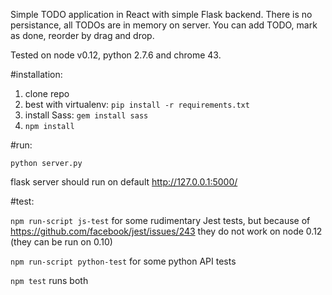 Simple TODO application in React with simple Flask backend. There
is no persistance, all TODOs are in memory on server. You can add
TODO, mark as done, reorder by drag and drop.

Tested on node v0.12, python 2.7.6 and chrome 43.


#installation:

1. clone repo
2. best with virtualenv: `pip install -r requirements.txt`
3. install Sass: `gem install sass`
4. `npm install`

#run:

`python server.py`

flask server should run on default http://127.0.0.1:5000/


#test:

`npm run-script js-test` for some rudimentary Jest tests, but because of
https://github.com/facebook/jest/issues/243 they do not work on node 0.12
(they can be run on 0.10)

`npm run-script python-test` for some python API tests

`npm test` runs both

